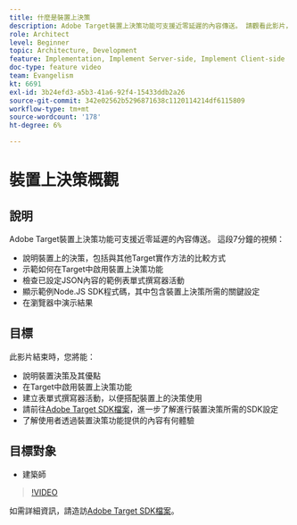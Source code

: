 ```yaml
---
title: 什麼是裝置上決策
description: Adobe Target裝置上決策功能可支援近零延遲的內容傳送。 請觀看此影片，了解裝置決策及啟用方法。
role: Architect
level: Beginner
topic: Architecture, Development
feature: Implementation, Implement Server-side, Implement Client-side
doc-type: feature video
team: Evangelism
kt: 6691
exl-id: 3b24efd3-a5b3-41a6-92f4-15433ddb2a26
source-git-commit: 342e02562b5296871638c1120114214df6115809
workflow-type: tm+mt
source-wordcount: '178'
ht-degree: 6%

---
```


# 裝置上決策概觀

## 說明

Adobe Target裝置上決策功能可支援近零延遲的內容傳送。 這段7分鐘的視頻：

* 說明裝置上的決策，包括與其他Target實作方法的比較方式
* 示範如何在Target中啟用裝置上決策功能
* 檢查已設定JSON內容的範例表單式撰寫器活動
* 顯示範例Node.JS SDK程式碼，其中包含裝置上決策所需的關鍵設定
* 在瀏覽器中演示結果

## 目標

此影片結束時，您將能：

* 說明裝置決策及其優點
* 在Target中啟用裝置上決策功能
* 建立表單式撰寫器活動，以便搭配裝置上的決策使用
* 請前往[Adobe Target SDK檔案](https://adobetarget-sdks.gitbook.io/docs/on-device-decisioning/introduction-to-on-device-decisioning)，進一步了解進行裝置決策所需的SDK設定
* 了解使用者透過裝置決策功能提供的內容有何體驗

## 目標對象

* 建築師

>[!VIDEO](https://video.tv.adobe.com/v/329032/?quality=12)

如需詳細資訊，請造訪[Adobe Target SDK檔案](https://adobetarget-sdks.gitbook.io/docs/on-device-decisioning/introduction-to-on-device-decisioning)。
